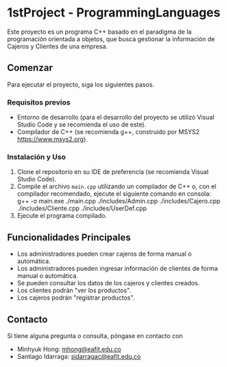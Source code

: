 # 1stProject - ProgrammingLanguages

Este proyecto es un programa C++ basado en el paradigma de la programación orientada a objetos, que busca gestionar la información de Cajeros y Clientes de una empresa.

## Comenzar

Para ejecutar el proyecto, siga los siguientes pasos.

### Requisitos previos

- Entorno de desarrollo (para el desarrollo del proyecto se utilizó Visual Studio Code y se recomienda el uso de este).
- Compilador de C++ (se recomienda g++, construido por MSYS2 https://www.msys2.org).

### Instalación y Uso

1. Clone el repositorio en su IDE de preferencia (se recomienda Visual Studio Code).
2. Compile el archivo `main.cpp` utilizando un compilador de C++ o, con el compilador recomendado, ejecute el siguiente comando en consola:
    g++ -o main.exe ./main.cpp ./includes/Admin.cpp ./includes/Cajero.cpp ./includes/Cliente.cpp ./includes/UserDef.cpp
3. Ejecute el programa compilado.

## Funcionalidades Principales

- Los administradores pueden crear cajeros de forma manual o automática.
- Los administradores pueden ingresar información de clientes de forma manual o automática.
- Se pueden consultar los datos de los cajeros y clientes creados.
- Los clientes podrán "ver los productos".
- Los cajeros podrán "registrar productos".

## Contacto

Si tiene alguna pregunta o consulta, póngase en contacto con
- Minhyuk Hong: mhong@eafit.edu.co
- Santiago Idarraga: sidarragac@eafit.edu.co

